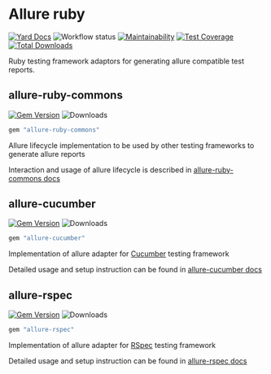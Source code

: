 # Allure ruby

[![Yard Docs](https://img.shields.io/badge/yard-docs-blue.svg)](https://rubydoc.info/github/allure-framework/allure-ruby/master)
![Workflow status](https://github.com/allure-framework/allure-ruby/workflows/Test/badge.svg)
[![Maintainability](https://api.codeclimate.com/v1/badges/3190a4c9e68f20dd82ec/maintainability)](https://codeclimate.com/github/allure-framework/allure-ruby/maintainability)
[![Test Coverage](https://api.codeclimate.com/v1/badges/3190a4c9e68f20dd82ec/test_coverage)](https://codeclimate.com/github/allure-framework/allure-ruby/test_coverage)
[![Total Downloads](https://img.shields.io/gem/dt/allure-ruby-commons?color=blue)](https://rubygems.org/gems/allure-ruby-commons)

Ruby testing framework adaptors for generating allure compatible test reports.

## allure-ruby-commons

[![Gem Version](https://badge.fury.io/rb/allure-ruby-commons.svg)](https://badge.fury.io/rb/allure-ruby-commons)
![Downloads](https://ruby-gem-downloads-badge.herokuapp.com/allure-ruby-commons)

```ruby
gem "allure-ruby-commons"
```

Allure lifecycle implementation to be used by other testing frameworks to generate allure reports

Interaction and usage of allure lifecycle is described in [allure-ruby-commons docs](allure-ruby-commons/README.md)

## allure-cucumber

[![Gem Version](https://badge.fury.io/rb/allure-cucumber.svg)](https://badge.fury.io/rb/allure-cucumber)
![Downloads](https://ruby-gem-downloads-badge.herokuapp.com/allure-cucumber)

```ruby
gem "allure-cucumber"
```

Implementation of allure adapter for [Cucumber](https://github.com/cucumber/cucumber-ruby) testing framework

Detailed usage and setup instruction can be found in [allure-cucumber docs](allure-cucumber/README.md)

## allure-rspec

[![Gem Version](https://badge.fury.io/rb/allure-rspec.svg)](https://badge.fury.io/rb/allure-rspec)
![Downloads](https://ruby-gem-downloads-badge.herokuapp.com/allure-rspec)

```ruby
gem "allure-rspec"
```

Implementation of allure adapter for [RSpec](https://github.com/rspec/rspec) testing framework

Detailed usage and setup instruction can be found in [allure-rspec docs](allure-rspec/README.md)
